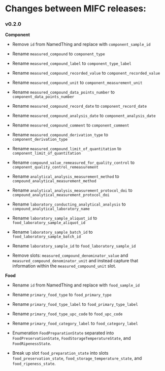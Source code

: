 # Changes between MIFC releases:

### v0.2.0

**Component**

* Remove `id` from NamedThing and replace with `component_sample_id`

* Rename `measured_compound` to `component_type`

* Rename `measured_compound_label` to `component_type_label`

* Rename `measured_compound_recorded_value` to `component_recorded_value`

* Rename `measured_compound_unit` to `component_measurement_unit`

* Rename `measured_compound_data_points_number` to `component_data_points_number`

* Rename `measured_compound_record_date` to `component_record_date`

* Rename `measured_compound_analysis_date` to `component_analysis_date`

* Rename `measured_compound_comment` to `component_comment`

* Rename `measured_compound_derivation_type` to `component_derivation_type`

* Rename `measured_compound_limit_of_quantitation` to `component_limit_of_quantitation`

* Rename `compound_value_remeasured_for_quality_control` to `component_quality_control_remeasurement`

* Rename `analytical_analysis_measurement_method` to `compound_analytical_measurement_method`

* Rename `analytical_analysis_measurement_protocol_doi` to `compound_analytical_measurement_protocol_doi`

* Rename `laboratory_conducting_analytical_analysis` to `compound_analytical_laboratory_name`

* Rename `laboratory_sample_aliquot_id` to `food_laboratory_sample_aliquot_id` 

* Rename `laboratory_sample_batch_id` to `food_laboratory_sample_batch_id`

* Rename `laboratory_sample_id` to `food_laboratory_sample_id`

* Remove slots: `measured_compound_denominator_value` and `measured_compound_denominator_unit` and instead capture that information within the `measured_compound_unit` slot.

**Food**

* Rename `id` from NamedThing and replace with `food_sample_id`

* Rename `primary_food_type` to `food_primary_type`

* Rename `primary_food_type_label` to `food_primary_type_label`

* Rename `primary_food_type_upc_code` to `food_upc_code`

* Rename `primary_food_category_label` to `food_category_label`

* Enumeration `FoodPreparationState` separated into `FoodPreservationState`, `FoodStorageTemperatureState`, and `FoodRipenessState`.

* Break up slot `food_preparation_state` into slots `food_preservation_state`, `food_storage_temperature_state`, and `food_ripeness_state`.

